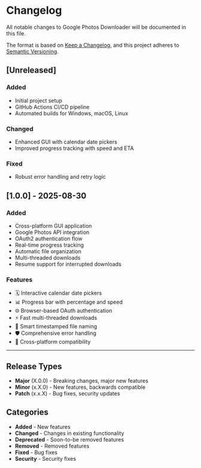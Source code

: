# Changelog

All notable changes to Google Photos Downloader will be documented in this file.

The format is based on [Keep a Changelog](https://keepachangelog.com/en/1.0.0/),
and this project adheres to [Semantic Versioning](https://semver.org/spec/v2.0.0.html).

## [Unreleased]

### Added
- Initial project setup
- GitHub Actions CI/CD pipeline
- Automated builds for Windows, macOS, Linux

### Changed
- Enhanced GUI with calendar date pickers
- Improved progress tracking with speed and ETA

### Fixed
- Robust error handling and retry logic

## [1.0.0] - 2025-08-30

### Added
- Cross-platform GUI application
- Google Photos API integration
- OAuth2 authentication flow
- Real-time progress tracking
- Automatic file organization
- Multi-threaded downloads
- Resume support for interrupted downloads

### Features
- 🗓️ Interactive calendar date pickers
- 📊 Progress bar with percentage and speed
- 🌐 Browser-based OAuth authentication
- ⚡ Fast multi-threaded downloads
- 📁 Smart timestamped file naming
- 🛡️ Comprehensive error handling
- 🎯 Cross-platform compatibility

---

## Release Types

- **Major** (X.0.0) - Breaking changes, major new features
- **Minor** (x.X.0) - New features, backwards compatible
- **Patch** (x.x.X) - Bug fixes, security updates

## Categories

- **Added** - New features
- **Changed** - Changes in existing functionality  
- **Deprecated** - Soon-to-be removed features
- **Removed** - Removed features
- **Fixed** - Bug fixes
- **Security** - Security fixes
